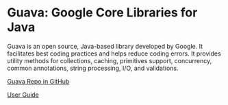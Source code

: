# Guava: Google Core Libraries for Java
Guava is an open source, Java-based library developed by Google. It facilitates best coding practices and helps reduce coding errors. It provides utility methods for collections, caching, primitives support, concurrency, common annotations, string processing, I/O, and validations. 

[Guava Repo in GitHub](https://github.com/google/guava)

[User Guide](https://github.com/google/guava/wiki)